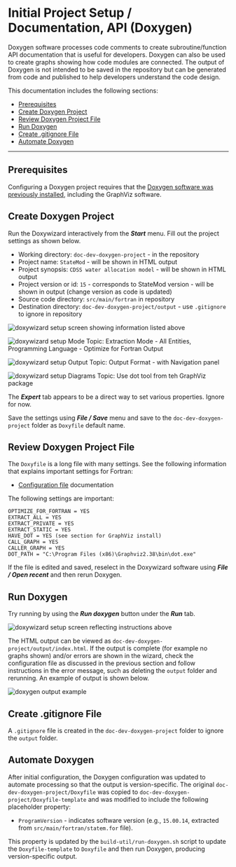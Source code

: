# Initial Project Setup / Documentation, API (Doxygen) #

Doxygen software processes code comments to create subroutine/function API documentation that is useful for developers.
Doxygen can also be used to create graphs showing how code modules are connected.
The output of Doxygen is not intended to be saved in the repository but can be generated from code
and published to help developers understand the code design.

This documentation includes the following sections:

* [Prerequisites](#prerequisites)
* [Create Doxygen Project](#create-doxygen-project)
* [Review Doxygen Project File](#review-doxygen-project-file)
* [Run Doxygen](#run-doxygen)
* [Create .gitignore File](#create-gitignore-file)
* [Automate Doxygen](#automate-doxygen)

-----------------

## Prerequisites ##

Configuring a Doxygen project requires that the [Doxygen software was previously installed](../dev-env/doxygen.md),
including the GraphViz software.

## Create Doxygen Project ##

Run the Doxywizard interactively from the ***Start*** menu.  Fill out the project settings as shown below.

* Working directory: `doc-dev-doxygen-project` - in the repository
* Project name: `StateMod` - will be shown in HTML output
* Project synopsis: `CDSS water allocation model` - will be shown in HTML output
* Project version or id: `15` - corresponds to StateMod version - will be shown in output (change version as code is updated)
* Source code directory: `src/main/fortran` in repository
* Destination directory: `doc-dev-doxygen-project/output` - use `.gitignore` to ignore in repository

![doxywizard setup screen showing information listed above](doc-doxygen-images/doxywizard-project-1.png)

![doxywizard setup Mode Topic: Extraction Mode - All Entities, Programming Language - Optimize for Fortran Output](doc-doxygen-images/doxywizard-project-2.png)

![doxywizard setup Output Topic: Output Format - with Navigation panel](doc-doxygen-images/doxywizard-project-3.png)

![doxywizard setup Diagrams Topic: Use dot tool from teh GraphViz package](doc-doxygen-images/doxywizard-project-4.png)

The ***Expert*** tab appears to be a direct way to set various properties.  Ignore for now.

Save the settings using ***File / Save*** menu and save to the `doc-dev-doxygen-project` folder as `Doxyfile` default name.

## Review Doxygen Project File ##

The `Doxyfile` is a long file with many settings.  See the following information that explains important settings for Fortran:

* [Configuration file](https://www.doxygen.nl/manual/config.html) documentation

The following settings are important:

```text
OPTIMIZE_FOR_FORTRAN = YES
EXTRACT_ALL = YES
EXTRACT_PRIVATE = YES
EXTRACT_STATIC = YES
HAVE_DOT = YES (see section for GraphViz install)
CALL_GRAPH = YES
CALLER_GRAPH = YES
DOT_PATH = "C:\Program Files (x86)\Graphviz2.38\bin\dot.exe"

```

If the file is edited and saved, reselect in the Doxywizard software using ***File / Open recent*** and then rerun Doxygen.

## Run Doxygen ##

Try running by using the ***Run doxygen*** button under the ***Run*** tab.

![doxywizard setup screen reflecting instructions above](doc-doxygen-images/doxywizard-run-1.png)

The HTML output can be viewed as `doc-dev-doxygen-project/output/index.html`.
If the output is complete (for example no graphs shown) and/or errors are shown in the wizard, check the configuration file
as discussed in the previous section and follow instructions in the error message, such as
deleting the `output` folder and rerunning.  An example of output is shown below.

![doxygen output example](doc-doxygen-images/doxygen-output-example.png)

## Create .gitignore File ##

A `.gitignore` file is created in the `doc-dev-doxygen-project` folder to ignore the `output` folder.

## Automate Doxygen

After initial configuration, the Doxygen configuration was updated to automate processing
so that the output is version-specific.
The original `doc-dev-doxygen-project/Doxyfile` was copied to
`doc-dev-doxygen-project/Doxyfile-template` and was modified to include the following placeholder property:

* `ProgramVersion` - indicates software version (e.g., `15.00.14`, extracted from `src/main/fortran/statem.for` file).

This property is updated by the `build-util/run-doxygen.sh` script to update the `Doxyfile-template`
to `Doxyfile` and then run Doxygen, producing version-specific output.
